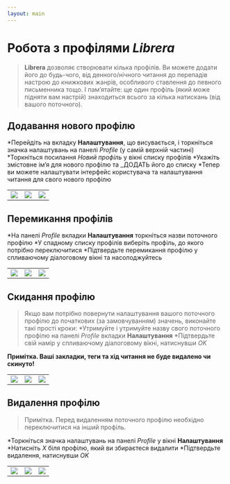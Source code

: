```yaml
---
layout: main
---
```


# Робота з профілями _Librera_

> **Librera** дозволяє створювати кілька профілів. Ви можете додати його до будь-чого, від денного/нічного читання до перепадів настрою до книжкових жанрів, особливого ставлення до певного письменника тощо.
> І пам’ятайте: ще один профіль (який може підняти вам настрій) знаходиться всього за кілька натискань (від вашого поточного).


## Додавання нового профілю
*Перейдіть на вкладку **Налаштування**, що висувається, і торкніться значка налаштувань на панелі _Profile_ (у самій верхній частині)
*Торкніться посилання _Новий профіль_ у вікні списку профілів
*Укажіть змістовне ім’я для нового профілю та _ДОДАТЬ його до списку
*Тепер ви можете налаштувати інтерфейс користувача та налаштування читання для свого нового профілю

||||
|-|-|-|
|![](1.jpg)|![](2.jpg)|![](3.jpg)|

## Перемикання профілів
*На панелі _Profile_ вкладки **Налаштування** торкніться назви поточного профілю
*У спадному списку профілів виберіть профіль, до якого потрібно переключитися
*Підтвердьте перемикання профілю у спливаючому діалоговому вікні та насолоджуйтесь

||||
|-|-|-|
|![](4.jpg)|![](5.jpg)|![](6.jpg)|

## Скидання профілю
> Якщо вам потрібно повернути налаштування вашого поточного профілю до початкових (за замовчуванням) значень, виконайте такі прості кроки:
*Утримуйте і утримуйте назву свого поточного профілю на панелі _Profile_ вкладки **Налаштування**
*Підтвердьте свій намір у спливаючому діалоговому вікні, натиснувши _OK_

**Примітка. Ваші закладки, теги та хід читання не буде видалено чи скинуто!**

||||
|-|-|-|
|![](19.jpg)|![](20.jpg)|![](21.jpg)|

## Видалення профілю
> Примітка. Перед видаленням поточного профілю необхідно переключитися на інший профіль.

*Торкніться значка налаштувань на панелі _Profile_ у вікні **Налаштування**
*Натисніть _X_ біля профілю, який ви збираєтеся видалити
*Підтвердьте видалення, натиснувши _OK_

||||
|-|-|-|
|![](7.jpg)|![](8.jpg)|![](9.jpg)|
